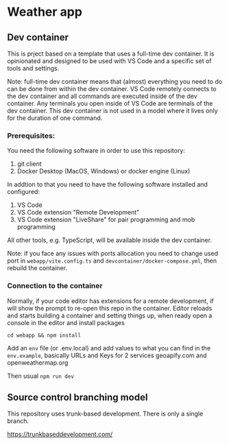 # Weather app

## Dev container

This is prject based on a template that uses a full-time dev container. It is opinionated and designed to be used with VS Code and a specific set of tools and settings.

Note: full-time dev container means that (almost) everything you need to do can be done from within the dev container. VS Code remotely connects to the dev container and all commands are executed inside of the dev container. Any terminals you open inside of VS Code are terminals of the dev container. This dev container is not used in a model where it lives only for the duration of one command.

### Prerequisites:

You need the following software in order to use this repository:

1. git client
2. Docker Desktop (MacOS, Windows) or docker engine (Linux)

In addtion to that you need to have the following software installed and configured:

1. VS Code
2. VS Code extension "Remote Development"
3. VS Code extension "LiveShare" for pair programming and mob programming

All other tools, e.g. TypeScript, will be available inside the dev container.

Note: if you face any issues with ports allocation you need to change used port in `webapp/vite.config.ts` and `devcontainer/docker-compose.yml`, then rebuild the container.

### Connection to the container

Normally, if your code editor has extensions for a remote development, if will show the prompt to re-open this repo in the container.
Editor reloads and starts building a container and setting things up, when ready open a console in the editor and install packages

`cd webapp && npm install`

Add an `env` file (or .env.local) and add values to what you can find in the `env.example`, basically URLs and Keys for 2 services geoapify.com and openweathermap.org

Then usual `npm run dev`

## Source control branching model

This repository uses trunk-based development. There is only a single branch.

https://trunkbaseddevelopment.com/
